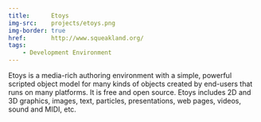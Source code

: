 ```yaml
---
title:      Etoys
img-src:    projects/etoys.png
img-border: true
href:       http://www.squeakland.org/
tags:
    - Development Environment
---
```

Etoys is a media-rich authoring environment with a simple, powerful scripted object model for many kinds of objects created by end-users that runs on many platforms. It is free and open source. Etoys includes 2D and 3D graphics, images, text, particles, presentations, web pages, videos, sound and MIDI, etc.